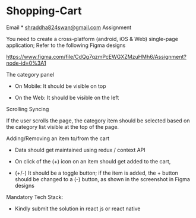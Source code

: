 # Shopping-Cart

Email
*
shraddha824swan@gmail.com
Assignment

You need to create a cross-platform (android, iOS & Web) single-page application; Refer to the following Figma designs 

https://www.figma.com/file/CdQg7qzmPcEWGXZMzuHMh6/Assignment?node-id=0%3A1



The category panel 

- On Mobile: It should be visible on top 

- On the Web: It should be visible on the left 


Scrolling Syncing 

If the user scrolls the page, the category item should be selected based on the category list visible at the top of the page. 


Adding/Removing an item to/from the cart 

- Data should get maintained using redux / context API

- On click of the (+) icon on an item should get added to the cart, 

- (+/-) It should be a toggle button; if the item is added, the + button should be changed to a (-) button, as shown in the screenshot in Figma designs 


Mandatory Tech Stack: 

- Kindly submit the solution in react js or react native 

